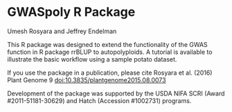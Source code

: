 GWASpoly R Package
================
Umesh Rosyara and Jeffrey Endelman

This R package was designed to extend the functionality of the GWAS function in R package rrBLUP to autopolyploids. A tutorial is available to illustrate the basic workflow using a sample potato dataset.

If you use the package in a publication, please cite Rosyara et al. (2016) Plant Genome 9 <doi:10.3835/plantgenome2015.08.0073>

Development of the package was supported by the USDA NIFA SCRI (Award \#2011-51181-30629) and Hatch (Accession \#1002731) programs.
